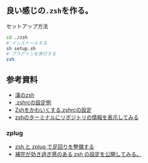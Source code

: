 ## 良い感じの`.zsh`を作る。

セットアップ方法

```sh
cd ./zsh
# インストールする
sh setup.sh 
# プラグインを実行する
zsh
```

## 参考資料

- [漢のzsh](http://news.mynavi.jp/column/zsh/001/)
- [.zshrcの設定例](https://qiita.com/d-dai/items/d7f329b7d82e2165dab3)
- [Zshをかわいくする.zshrcの設定](https://qiita.com/kubosho_/items/c200680c26e509a4f41c)
- [zshのターミナルにリポジトリの情報を表示してみる](http://tkengo.github.io/blog/2013/05/12/zsh-vcs-info/)

### zplug

- [zsh と zplug で足回りを整備する](http://ri.hateblo.jp/entry/2017/08/06/201551)
- [補完が効き過ぎ感のある zsh の設定を公開してみる。](https://qiita.com/scalper/items/ed83c24f568cbf7f132b)